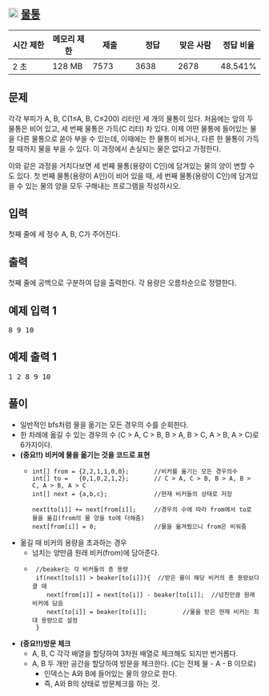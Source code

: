 ## <img src="https://d2gd6pc034wcta.cloudfront.net/tier/10.svg" class="solvedac-tier" width="20px"> [물통](https://www.acmicpc.net/problem/2251)

<div class="col-md-12">
			<div class="table-responsive">
				<table class="table" id="problem-info">
				<thead>
				<tr>
									<th style="width:16%;">시간 제한</th>
					<th style="width:16%;">메모리 제한</th>
					<th style="width:17%;">제출</th>
					<th style="width:17%;">정답</th>
					<th style="width:17%;">맞은 사람</th>
					<th style="width:17%;">정답 비율</th>
								</tr>
				</thead>
				<tbody>
				<tr>
				<td>2 초</td>
				<td>128 MB</td>
									<td>7573</td>
					<td>3638</td>
					<td>2678</td>
					<td>48.541%</td>
								</tr>
				</tbody>
				</table>
			</div>
		</div>

## 문제
각각 부피가 A, B, C(1≤A, B, C≤200) 리터인 세 개의 물통이 있다. 처음에는 앞의 두 물통은 비어 있고, 세 번째 물통은 가득(C 리터) 차 있다. 이제 어떤 물통에 들어있는 물을 다른 물통으로 쏟아 부을 수 있는데, 이때에는 한 물통이 비거나, 다른 한 물통이 가득 찰 때까지 물을 부을 수 있다. 이 과정에서 손실되는 물은 없다고 가정한다.

이와 같은 과정을 거치다보면 세 번째 물통(용량이 C인)에 담겨있는 물의 양이 변할 수도 있다. 첫 번째 물통(용량이 A인)이 비어 있을 때, 세 번째 물통(용량이 C인)에 담겨있을 수 있는 물의 양을 모두 구해내는 프로그램을 작성하시오.

## 입력
첫째 줄에 세 정수 A, B, C가 주어진다.

## 출력
첫째 줄에 공백으로 구분하여 답을 출력한다. 각 용량은 오름차순으로 정렬한다.


<div class="row">
					<div class="col-md-6">
						<section id="sampleinput1">
						<div class="headline">
						<h2>예제 입력 1
						</h2>
						</div>
						<pre class="sampledata" id="sample-input-1">8 9 10
</pre>
						</section>
					</div>
					<div class="col-md-6">
						<section id="sampleoutput1">
						<div class="headline">
						<h2>예제 출력 1
						</h2>
						</div>
						<pre class="sampledata" id="sample-output-1">1 2 8 9 10
</pre>
						</section>
					</div>
									</div>
									
									
									
									
## 풀이 
- 일반적인 bfs처럼 물을 옮기는 모든 경우의 수를 순회한다.
- 한 차례에 옮길 수 있는 경우의 수 (C > A, C > B, B > A, B > C, A > B, A > C)로 6가지이다.
- **(중요!!) 비커에 물을 옮기는 것을 코드로 표현**
	- ```
	  int[] from = {2,2,1,1,0,0};       //비커를 옮기는 모든 경우의수
	  int[] to =   {0,1,0,2,1,2};       // C > A, C > B, B > A, B > C, A > B, A > C
	  int[] next = {a,b,c};             //현재 비커들의 상태로 저장
	  
	  next[to[i]] += next[from[i]];     //경우의 수에 따라 from에서 to로 물을 옮김(from의 물 양을 to에 더해줌)
	  next[from[i]] = 0;                //물을 옮겨줬으니 from은 비워줌
	  ```
 - 옮길 때 비커의 용량을 초과하는 경우
 	- 넘치는 양만큼 원래 비커(from)에 담아준다.
	- ```
	   //beaker는 각 비커들의 총 용량
	   if(next[to[i]] > beaker[to[i]]){  //받은 물이 해당 비커의 총 용량보다 클 때
	      next[from[i]] = next[to[i]] - beaker[to[i]];	//넘친만큼 원래 비커에 담음
	      next[to[i]] = beaker[to[i]];		 	//물을 받은 현재 비커는 최대 용량으로 설정
	   }
	   ```
 - **(중요!!)방문 체크**
 	- A, B, C 각각 배열을 할당하여 3차원 배열로 체크해도 되지만 번거롭다.
	- A, B 두 개만 공간을 할당하여 방문을 체크한다. (C는 전체 물 - A - B 이므로)
		- 인덱스는 A와 B에 들어있는 물의 양으로 한다.
		- 즉, A와 B의 상태로 방문체크를 하는 것.
